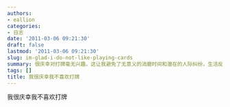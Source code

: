 ```yaml
---
authors:
- eallion
categories:
- 日志
date: '2011-03-06 09:21:30'
draft: false
lastmod: '2011-03-06 09:21:30'
slug: im-glad-i-do-not-like-playing-cards
summary: 很庆幸对打牌毫无兴趣，这让我避免了无意义的消磨时间和潜在的人际纠纷，生活反而更简单充实。
tags: []
title: 我很庆幸我不喜欢打牌
---
```

我很庆幸我不喜欢打牌